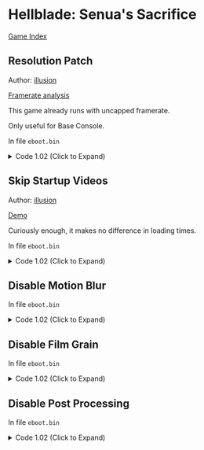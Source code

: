 # Hellblade: Senua's Sacrifice

[Game Index](README.md#games)

## Resolution Patch

Author: [illusion](https://twitter.com/illusion0002)

[Framerate analysis](https://youtu.be/DO8zPsX_ahE)

This game already runs with uncapped framerate.

Only useful for Base Console.

In file `eboot.bin`

<details>
<summary>Code 1.02 (Click to Expand)</summary>

```
# all code below must be applied

# allow screenpercentage to be used
0x252C934 74 0D

# call
0x2702C8D 67 67 E8 7D 0A 22 00

# main code
0x2923710 C3 48 8B 05 C8 72 E1 02 C7 00 00 00 86 42 C3 89

# Presets:

# 540p target
C7 00 00 00 48 42 C3 89

# 720p target // default, search for this, then replace with others
C7 00 00 00 86 42 C3 89

# 900p target
C7 00 F6 A8 A6 42 C3 89

# 50.0f  = 00 00 48 42
# 67.0f  = 00 00 86 42
# 83.33f = F6 A8 A6 42
```

</details>

## Skip Startup Videos

Author: [illusion](https://twitter.com/illusion0002)

[Demo](https://cdn.discordapp.com/attachments/650395105479360514/858528041557557278/SkipMovieDemo.mp4)

Curiously enough, it makes no difference in loading times.

In file `eboot.bin`

<details>
<summary>Code 1.02 (Click to Expand)</summary>

```
0x1E5C0C2 48 E9 87 06 00 00
```

</details>

## Disable Motion Blur

In file `eboot.bin`

<details>
<summary>Code 1.02 (Click to Expand)</summary>

```
0x178EE71 EB 40
```

</details>

## Disable Film Grain

In file `eboot.bin`

<details>
<summary>Code 1.02 (Click to Expand)</summary>

```
0x156032F EB
```

</details>

## Disable Post Processing

In file `eboot.bin`

<details>
<summary>Code 1.02 (Click to Expand)</summary>

```
0x15602B5 48 E9
```

</details>
